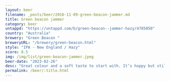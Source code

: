 ```yaml
---
layout: beer
filename: _posts/beer/2016-11-09-green-beacon-jammer.md
title: Green beacon jammer
category: beer
untappd: "https://untappd.com/b/green-beacon--jammer-hazy/4785050"
country: "Australia"
brewery: "Green Beacon "
breweryURL: "/brewery/green-beacon.html"
style: "IPA - New England / Hazy"
score: 8.5
img: /img/list/green-beacon-jammer.jpeg
beer-date: "2023-02-26"
desc: "Great colour and a soft taste to start with. It’s hoppy but still light. Pretty common from green beacon to do this kind of mellow IPA"
permalink: /beer/:title.html
---
```

